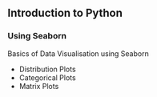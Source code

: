 ## Introduction to Python
### Using Seaborn

Basics of Data Visualisation using Seaborn
- Distribution Plots
- Categorical Plots
- Matrix Plots
